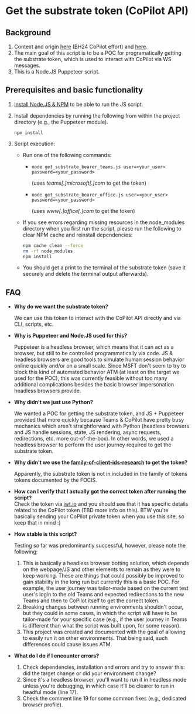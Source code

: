 # Get the substrate token (CoPilot API)

## Background
1. Context and origin [here](https://docs.google.com/document/d/15xamKGTO2pC2HI9kjL8A9uQzOFK_Bd7FlXwfrCev0Bw/edit#) (BH24 CoPilot effort) and [here](https://github.com/zenitysec/research/tree/develop/scripts/other/puppeteer_get_substrate_bearer).
2. The main goal of this script is to be a POC for programatically getting the substrate token, which is used to interact with CoPilot via WS messages.
3. This is a Node.JS Puppeteer script.

## Prerequisites and basic functionality
1. [Install Node.JS & NPM](https://nodejs.org/en/download/package-manager) to be able to run the JS script.
2. Install dependencies by running the following from within the project directory (e.g., the Puppeteer module).
   
    ```npm install```

3. Script execution: 
   - Run one of the following commands:

      - ```node get_substrate_bearer_teams.js user=<your_user> password=<your_password>``` 
   
        (uses _teams[.]microsoft[.]com_ to get the token)
     
      - ```node get_substrate_bearer_office.js user=<your_user> password=<your_password>```

        (uses _www[.]office[.]com_ to get the token)

   - If you see errors regarding missing resources in the node_modules directory when you first run the script, please run the following to clear NPM cache and reinstall dependencies:
     ```bash
     npm cache clean --force 
     rm -rf node_modules 
     npm install
     ```

   - You should get a print to the terminal of the substrate token (save it securely and delete the terminal output afterwards).

## FAQ
-   **Why do we want the substrate token?** 

      We can use this token to interact with the CoPilot API directly and via CLI, scripts, etc.

-   **Why is Puppeteer and Node.JS used for this?**
   
      Puppeteer is a headless browser, which means that it can act as a browser, but still to be controlled programmatically via code. JS & headless browsers are good tools to simulate human session behavior online quickly and/or on a small scale. Since MSFT don't seem to try to block this kind of automated behavior ATM (at least on the target we used for the POC), this was currently feasible without too many additional complications besides the basic browser impersonation headless browsers provide.

-   **Why didn't we just use Python?**
   
      We wanted a POC for getting the substrate token, and JS + Puppeteer provided that more quickly because Teams & CoPilot have pretty busy mechanics which aren't straightforward with Python (headless browsers and JS handle sessions, state, JS rendering, async requests, redirections, etc. more out-of-the-box). In other words, we used a headless browser to perform the user journey required to get the substrate token.

-   **Why didn't we use the [family-of-client-ids-research](https://github.com/secureworks/family-of-client-ids-research) to get the token?**

     Apparently, the substrate token is not in included in the family of tokens tokens documented by the FOCIS.

-   **How can I verify that I actually got the correct token after running the script?**    
     Check the token via [jwt.io](jwt.io) and you should see that it has specific details related to the CoPilot token (TBD more info on this). BTW you're basically sending your CoPilot private token when you use this site, so keep that in mind :)

-  **How stable is this script?**
  
     Testing so far was predominantly successful, however, please note the following:
     1. This is basically a headless browser botting solution, which depends on the webpage/JS and other elements to remain as they were to keep working. These are things that could possibly be improved to gain stability in the long run but currently this is a basic POC. For example, the user journey was tailor-made based on the current test user's login to the old Teams and expected redirections to the new Teams and then to CoPilot itself to get the correct token.
     2. Breaking changes between running environments shouldn't occur, but they could in some cases, in which the script will have to be tailor-made for your specific case (e.g., if the user journey in Teams is different than what the script was built upon, for some reason).
     3. This project was created and documented with the goal of allowing to easily run it on other environments. That being said, such differences could cause issues ATM.
 
        
-  **What do I do if I encounter errors?**
     1. Check dependencies, installation and errors and try to answer this: did the target change or did your environment change? 
     2. Since it's a headless browser, you'll want to run it in headless mode unless you're debugging, in which case it'll be clearer to run in headful mode (line 17).
     3. Check the comment line 19 for some common fixes (e.g., dedicated browser profile).
